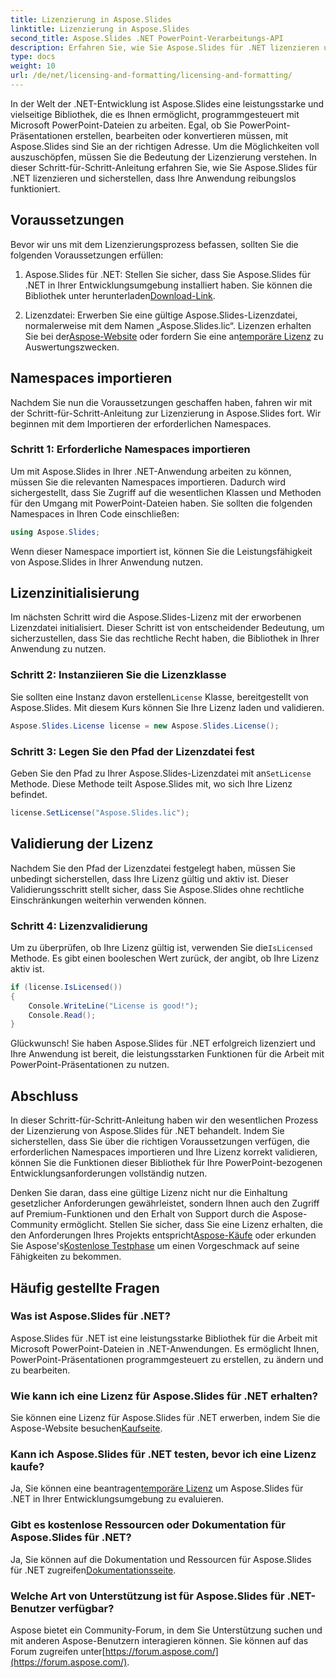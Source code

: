 ```yaml
---
title: Lizenzierung in Aspose.Slides
linktitle: Lizenzierung in Aspose.Slides
second_title: Aspose.Slides .NET PowerPoint-Verarbeitungs-API
description: Erfahren Sie, wie Sie Aspose.Slides für .NET lizenzieren und die Leistungsfähigkeit der PowerPoint-Manipulation in Ihren .NET-Anwendungen freisetzen.
type: docs
weight: 10
url: /de/net/licensing-and-formatting/licensing-and-formatting/
---
```


In der Welt der .NET-Entwicklung ist Aspose.Slides eine leistungsstarke und vielseitige Bibliothek, die es Ihnen ermöglicht, programmgesteuert mit Microsoft PowerPoint-Dateien zu arbeiten. Egal, ob Sie PowerPoint-Präsentationen erstellen, bearbeiten oder konvertieren müssen, mit Aspose.Slides sind Sie an der richtigen Adresse. Um die Möglichkeiten voll auszuschöpfen, müssen Sie die Bedeutung der Lizenzierung verstehen. In dieser Schritt-für-Schritt-Anleitung erfahren Sie, wie Sie Aspose.Slides für .NET lizenzieren und sicherstellen, dass Ihre Anwendung reibungslos funktioniert.

## Voraussetzungen

Bevor wir uns mit dem Lizenzierungsprozess befassen, sollten Sie die folgenden Voraussetzungen erfüllen:

1.  Aspose.Slides für .NET: Stellen Sie sicher, dass Sie Aspose.Slides für .NET in Ihrer Entwicklungsumgebung installiert haben. Sie können die Bibliothek unter herunterladen[Download-Link](https://releases.aspose.com/slides/net/).

2.  Lizenzdatei: Erwerben Sie eine gültige Aspose.Slides-Lizenzdatei, normalerweise mit dem Namen „Aspose.Slides.lic“. Lizenzen erhalten Sie bei der[Aspose-Website](https://purchase.aspose.com/buy) oder fordern Sie eine an[temporäre Lizenz](https://purchase.aspose.com/temporary-license/) zu Auswertungszwecken.

## Namespaces importieren

Nachdem Sie nun die Voraussetzungen geschaffen haben, fahren wir mit der Schritt-für-Schritt-Anleitung zur Lizenzierung in Aspose.Slides fort. Wir beginnen mit dem Importieren der erforderlichen Namespaces.

### Schritt 1: Erforderliche Namespaces importieren

Um mit Aspose.Slides in Ihrer .NET-Anwendung arbeiten zu können, müssen Sie die relevanten Namespaces importieren. Dadurch wird sichergestellt, dass Sie Zugriff auf die wesentlichen Klassen und Methoden für den Umgang mit PowerPoint-Dateien haben. Sie sollten die folgenden Namespaces in Ihren Code einschließen:

```csharp
using Aspose.Slides;
```

Wenn dieser Namespace importiert ist, können Sie die Leistungsfähigkeit von Aspose.Slides in Ihrer Anwendung nutzen.

## Lizenzinitialisierung

Im nächsten Schritt wird die Aspose.Slides-Lizenz mit der erworbenen Lizenzdatei initialisiert. Dieser Schritt ist von entscheidender Bedeutung, um sicherzustellen, dass Sie das rechtliche Recht haben, die Bibliothek in Ihrer Anwendung zu nutzen.

### Schritt 2: Instanziieren Sie die Lizenzklasse

 Sie sollten eine Instanz davon erstellen`License` Klasse, bereitgestellt von Aspose.Slides. Mit diesem Kurs können Sie Ihre Lizenz laden und validieren.

```csharp
Aspose.Slides.License license = new Aspose.Slides.License();
```

### Schritt 3: Legen Sie den Pfad der Lizenzdatei fest

 Geben Sie den Pfad zu Ihrer Aspose.Slides-Lizenzdatei mit an`SetLicense` Methode. Diese Methode teilt Aspose.Slides mit, wo sich Ihre Lizenz befindet.

```csharp
license.SetLicense("Aspose.Slides.lic");
```

## Validierung der Lizenz

Nachdem Sie den Pfad der Lizenzdatei festgelegt haben, müssen Sie unbedingt sicherstellen, dass Ihre Lizenz gültig und aktiv ist. Dieser Validierungsschritt stellt sicher, dass Sie Aspose.Slides ohne rechtliche Einschränkungen weiterhin verwenden können.

### Schritt 4: Lizenzvalidierung

 Um zu überprüfen, ob Ihre Lizenz gültig ist, verwenden Sie die`IsLicensed` Methode. Es gibt einen booleschen Wert zurück, der angibt, ob Ihre Lizenz aktiv ist.

```csharp
if (license.IsLicensed())
{
    Console.WriteLine("License is good!");
    Console.Read();
}
```

Glückwunsch! Sie haben Aspose.Slides für .NET erfolgreich lizenziert und Ihre Anwendung ist bereit, die leistungsstarken Funktionen für die Arbeit mit PowerPoint-Präsentationen zu nutzen.

## Abschluss

In dieser Schritt-für-Schritt-Anleitung haben wir den wesentlichen Prozess der Lizenzierung von Aspose.Slides für .NET behandelt. Indem Sie sicherstellen, dass Sie über die richtigen Voraussetzungen verfügen, die erforderlichen Namespaces importieren und Ihre Lizenz korrekt validieren, können Sie die Funktionen dieser Bibliothek für Ihre PowerPoint-bezogenen Entwicklungsanforderungen vollständig nutzen.

 Denken Sie daran, dass eine gültige Lizenz nicht nur die Einhaltung gesetzlicher Anforderungen gewährleistet, sondern Ihnen auch den Zugriff auf Premium-Funktionen und den Erhalt von Support durch die Aspose-Community ermöglicht. Stellen Sie sicher, dass Sie eine Lizenz erhalten, die den Anforderungen Ihres Projekts entspricht[Aspose-Käufe](https://purchase.aspose.com/buy) oder erkunden Sie Aspose's[Kostenlose Testphase](https://releases.aspose.com/) um einen Vorgeschmack auf seine Fähigkeiten zu bekommen.

## Häufig gestellte Fragen

### Was ist Aspose.Slides für .NET?
Aspose.Slides für .NET ist eine leistungsstarke Bibliothek für die Arbeit mit Microsoft PowerPoint-Dateien in .NET-Anwendungen. Es ermöglicht Ihnen, PowerPoint-Präsentationen programmgesteuert zu erstellen, zu ändern und zu bearbeiten.

### Wie kann ich eine Lizenz für Aspose.Slides für .NET erhalten?
Sie können eine Lizenz für Aspose.Slides für .NET erwerben, indem Sie die Aspose-Website besuchen[Kaufseite](https://purchase.aspose.com/buy).

### Kann ich Aspose.Slides für .NET testen, bevor ich eine Lizenz kaufe?
 Ja, Sie können eine beantragen[temporäre Lizenz](https://purchase.aspose.com/temporary-license/) um Aspose.Slides für .NET in Ihrer Entwicklungsumgebung zu evaluieren.

### Gibt es kostenlose Ressourcen oder Dokumentation für Aspose.Slides für .NET?
 Ja, Sie können auf die Dokumentation und Ressourcen für Aspose.Slides für .NET zugreifen[Dokumentationsseite](https://reference.aspose.com/slides/net/).

### Welche Art von Unterstützung ist für Aspose.Slides für .NET-Benutzer verfügbar?
 Aspose bietet ein Community-Forum, in dem Sie Unterstützung suchen und mit anderen Aspose-Benutzern interagieren können. Sie können auf das Forum zugreifen unter[https://forum.aspose.com/](https://forum.aspose.com/).